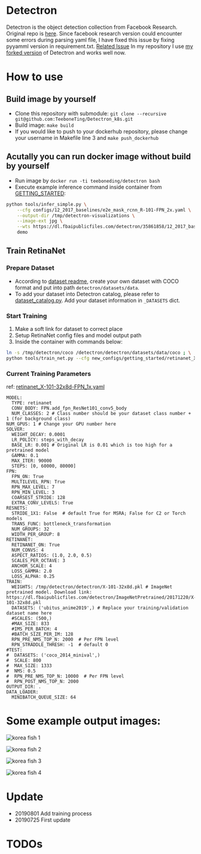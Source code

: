 # Detectron
Detectron is the object detection collection from Facebook Research. Original repo is [here](https://github.com/facebookresearch/Detectron). Since facebook research version could encounter some errors during parsing yaml file, I have fixed this issue by fixing pyyamml version in requirement.txt. [Related Issue](https://github.com/facebookresearch/Detectron/issues/840) In my repository I use [my forked version](https://github.com/TeeboneTing/Detectron) of Detectron and works well now.

# How to use
## Build image by yourself 
* Clone this repository with submodule: `git clone --recursive git@github.com:TeeboneTing/Detectron_k8s.git`
* Build image: `make build`
* If you would like to push to your dockerhub repository, please change your username in Makefile line 3 and `make push_dockerhub`
## Acutally you can run docker image without build by yourself
* Run image by `docker run -ti teeboneding/detectron bash`
* Execute example inference command inside container from [GETTING_STARTED](https://github.com/TeeboneTing/Detectron/blob/master/GETTING_STARTED.md):
``` bash
python tools/infer_simple.py \
    --cfg configs/12_2017_baselines/e2e_mask_rcnn_R-101-FPN_2x.yaml \
    --output-dir /tmp/detectron-visualizations \
    --image-ext jpg \
    --wts https://dl.fbaipublicfiles.com/detectron/35861858/12_2017_baselines/e2e_mask_rcnn_R-101-FPN_2x.yaml.02_32_51.SgT4y1cO/output/train/coco_2014_train:coco_2014_valminusminival/generalized_rcnn/model_final.pkl \
    demo
```
## Train RetinaNet
### Prepare Dataset
* According to [dataset readme](https://github.com/TeeboneTing/Detectron/blob/master/detectron/datasets/data/README.md), create your own dataset with COCO format and put into path `detectron/datasets/data`. 
* To add your dataset into Detectron catalog, please refer to [dataset_catalog.py](https://github.com/TeeboneTing/Detectron/blob/master/detectron/datasets/dataset_catalog.py). Add your dataset information in `_DATASETS` dict.
### Start Training
1. Make a soft link for dataset to correct place
2. Setup RetinaNet config files and model output path
3. Inside the container with commands below:
``` bash
ln -s /tmp/detectron/coco /detectron/detectron/datasets/data/coco ; \
python tools/train_net.py --cfg new_configs/getting_started/retinanet_X-101-32x8d-FPN_1x.yaml OUTPUT_DIR /tmp/detectron/detectron/model
```
### Current Training Parameters
ref: [retinanet_X-101-32x8d-FPN_1x.yaml](https://github.com/TeeboneTing/Detectron_k8s/blob/master/configs/getting_started/retinanet_X-101-32x8d-FPN_1x.yaml)
```
MODEL:
  TYPE: retinanet
  CONV_BODY: FPN.add_fpn_ResNet101_conv5_body
  NUM_CLASSES: 2 # Class number should be your dataset class number + 1 (for background class)
NUM_GPUS: 1 # Change your GPU number here
SOLVER:
  WEIGHT_DECAY: 0.0001
  LR_POLICY: steps_with_decay
  BASE_LR: 0.001 # Original LR is 0.01 which is too high for a pretrained model
  GAMMA: 0.1
  MAX_ITER: 90000
  STEPS: [0, 60000, 80000]
FPN:
  FPN_ON: True
  MULTILEVEL_RPN: True
  RPN_MAX_LEVEL: 7
  RPN_MIN_LEVEL: 3
  COARSEST_STRIDE: 128
  EXTRA_CONV_LEVELS: True
RESNETS:
  STRIDE_1X1: False  # default True for MSRA; False for C2 or Torch models
  TRANS_FUNC: bottleneck_transformation
  NUM_GROUPS: 32
  WIDTH_PER_GROUP: 8
RETINANET:
  RETINANET_ON: True
  NUM_CONVS: 4
  ASPECT_RATIOS: (1.0, 2.0, 0.5)
  SCALES_PER_OCTAVE: 3
  ANCHOR_SCALE: 4
  LOSS_GAMMA: 2.0
  LOSS_ALPHA: 0.25
TRAIN:
  WEIGHTS: /tmp/detectron/detectron/X-101-32x8d.pkl # ImageNet pretrained model. Download link: https://dl.fbaipublicfiles.com/detectron/ImageNetPretrained/20171220/X-101-32x8d.pkl
  DATASETS: ('ubitus_anime2019',) # Replace your training/validation dataset name here
  #SCALES: (500,)
  #MAX_SIZE: 833
  #IMS_PER_BATCH: 4
  #BATCH_SIZE_PER_IM: 128
  RPN_PRE_NMS_TOP_N: 2000  # Per FPN level
  RPN_STRADDLE_THRESH: -1  # default 0
#TEST:
#  DATASETS: ('coco_2014_minival',)
#  SCALE: 800
#  MAX_SIZE: 1333
#  NMS: 0.5
#  RPN_PRE_NMS_TOP_N: 10000  # Per FPN level
#  RPN_POST_NMS_TOP_N: 2000
OUTPUT_DIR: .
DATA_LOADER:
  MINIBATCH_QUEUE_SIZE: 64
```

# Some example output images:

![korea fish 1](example/1.jpg)

![korea fish 2](example/2.jpg)

![korea fish 3](example/3.jpg)

![korea fish 4](example/4.jpg)

# Update
* 20190801 Add training process
* 20190725 First update

# TODOs
